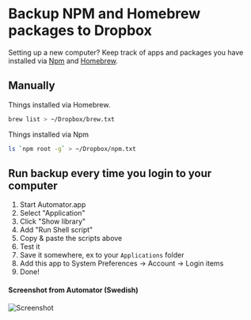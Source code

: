 # Backup NPM and Homebrew packages to Dropbox

Setting up a new computer? Keep track of apps and packages you have installed via [Npm](https://www.npmjs.com/) and [Homebrew](http://brew.sh/).

## Manually

Things installed via Homebrew.

```bash
brew list > ~/Dropbox/brew.txt
```

Things installed via Npm

```bash    
ls `npm root -g` > ~/Dropbox/npm.txt
```

## Run backup every time you login to your computer

1. Start Automator.app
2. Select "Application"
3. Click "Show library"
4. Add "Run Shell script"
5. Copy & paste the scripts above
6. Test it
7. Save it somewhere, ex to your ``Applications`` folder
8. Add this app to System Preferences -> Account -> Login items
9. Done!


#### Screenshot from Automator (Swedish)
![Screenshot](https://cloud.githubusercontent.com/assets/307676/13986111/dd7cd7e0-f100-11e5-9f9b-a9851f1cbe86.png)